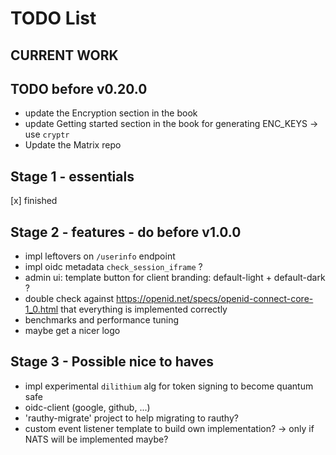 # TODO List

## CURRENT WORK

## TODO before v0.20.0

- update the Encryption section in the book
- update Getting started section in the book for generating ENC_KEYS -> use `cryptr` 
- Update the Matrix repo

## Stage 1 - essentials

[x] finished

## Stage 2 - features - do before v1.0.0

- impl leftovers on `/userinfo` endpoint
- impl oidc metadata `check_session_iframe` ?
- admin ui: template button for client branding: default-light + default-dark ?
- double check against https://openid.net/specs/openid-connect-core-1_0.html that everything is implemented correctly
- benchmarks and performance tuning
- maybe get a nicer logo

## Stage 3 - Possible nice to haves

- impl experimental `dilithium` alg for token signing to become quantum safe 
- oidc-client (google, github, ...)
- 'rauthy-migrate' project to help migrating to rauthy?
- custom event listener template to build own implementation? -> only if NATS will be implemented maybe?

